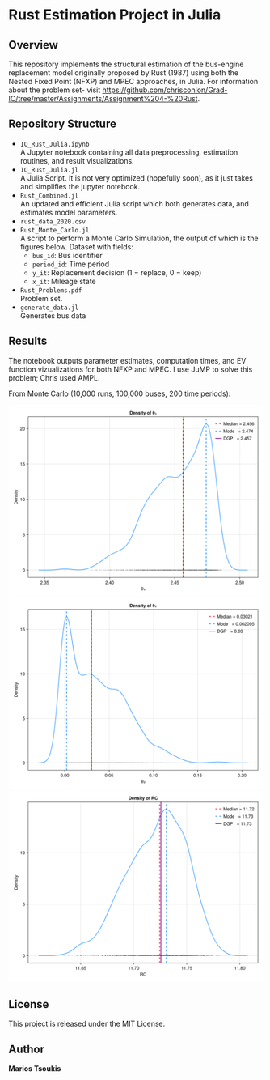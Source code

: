 # Rust Estimation Project in Julia

## Overview

This repository implements the structural estimation of the bus-engine replacement model originally proposed by Rust (1987) using both the Nested Fixed Point (NFXP) and MPEC approaches, in Julia. For information about the problem set- visit https://github.com/chrisconlon/Grad-IO/tree/master/Assignments/Assignment%204-%20Rust.

## Repository Structure

- `IO_Rust_Julia.ipynb`  
  A Jupyter notebook containing all data preprocessing, estimation routines, and result visualizations.
- `IO_Rust_Julia.jl`  
  A Julia Script. It is not very optimized (hopefully soon), as it just takes and simplifies the jupyter notebook. 
- `Rust_Combined.jl`  
An updated and efficient Julia script which both generates data, and estimates model parameters.
- `rust_data_2020.csv`  
- `Rust_Monte_Carlo.jl`  
A script to perform a Monte Carlo Simulation, the output of which is the figures below. 
  Dataset with fields:
  - `bus_id`: Bus identifier  
  - `period_id`: Time period  
  - `y_it`: Replacement decision (1 = replace, 0 = keep)  
  - `x_it`: Mileage state  
- `Rust_Problems.pdf`  
  Problem set.
- `generate_data.jl`  
  Generates bus data

## Results

The notebook outputs parameter estimates, computation times, and EV function vizualizations for both NFXP and MPEC. I use JuMP to solve this problem; Chris used AMPL. 

From Monte Carlo (10,000 runs, 100,000 buses, 200 time periods): 

![alt text](https://github.com/Mtsoukis/Rust_Estimation-Julia/blob/main/Figures/theta1.png)
![alt text](https://github.com/Mtsoukis/Rust_Estimation-Julia/blob/main/Figures/theta2.png)
![alt text](https://github.com/Mtsoukis/Rust_Estimation-Julia/blob/main/Figures/RC.png)

## License

This project is released under the MIT License.

## Author

**Marios Tsoukis**

